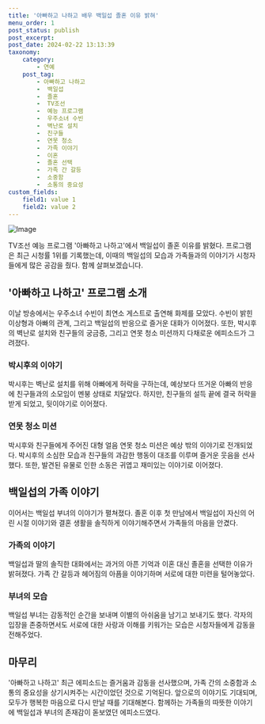 ```yaml
---
title: '아빠하고 나하고 배우 백일섭 졸혼 이유 밝혀'
menu_order: 1
post_status: publish
post_excerpt: 
post_date: 2024-02-22 13:13:39
taxonomy:
    category:
        - 연예
    post_tag:
        - 아빠하고 나하고
        -  백일섭
        -  졸혼
        -  TV조선
        -  예능 프로그램
        -  우주소녀 수빈
        -  벽난로 설치
        -  친구들
        -  연못 청소
        -  가족 이야기
        -  이혼
        -  졸혼 선택
        -  가족 간 갈등
        -  소중함
        -  소통의 중요성
custom_fields:
    field1: value 1
    field2: value 2
---
```


![Image](https://mimgnews.pstatic.net/image/108/2024/02/22/0003216444_001_20240222081901203.jpg?type=w540)

TV조선 예능 프로그램 '아빠하고 나하고'에서 백일섭이 졸혼 이유를 밝혔다. 프로그램은 최근 시청률 1위를 기록했는데, 이때의 백일섭의 모습과 가족들과의 이야기가 시청자들에게 많은 공감을 줬다. 함께 살펴보겠습니다.
## '아빠하고 나하고' 프로그램 소개
이날 방송에서는 우주소녀 수빈이 최연소 게스트로 출연해 화제를 모았다. 수빈이 밝힌 이상형과 아빠의 관계, 그리고 백일섭의 반응으로 즐거운 대화가 이어졌다. 또한, 박시후의 벽난로 설치와 친구들의 궁금증, 그리고 연못 청소 미션까지 다채로운 에피소드가 그려졌다.
### 박시후의 이야기
박시후는 벽난로 설치를 위해 아빠에게 허락을 구하는데, 예상보다 뜨거운 아빠의 반응에 친구들과의 소모임이 멘붕 상태로 치달았다. 하지만, 친구들의 설득 끝에 결국 허락을 받게 되었고, 뒷이야기로 이어졌다.
### 연못 청소 미션
박시후와 친구들에게 주어진 대형 얼음 연못 청소 미션은 예상 밖의 이야기로 전개되었다. 박시후의 소심한 모습과 친구들의 과감한 행동이 대조를 이루며 즐거운 웃음을 선사했다. 또한, 발견된 유물로 인한 소동은 귀엽고 재미있는 이야기로 이어졌다.
## 백일섭의 가족 이야기
이어서는 백일섭 부녀의 이야기가 펼쳐졌다. 졸혼 이후 첫 만남에서 백일섭이 자신의 어린 시절 이야기와 결혼 생활을 솔직하게 이야기해주면서 가족들의 마음을 안겼다.
### 가족의 이야기
백일섭과 딸의 솔직한 대화에서는 과거의 아픈 기억과 이혼 대신 졸혼을 선택한 이유가 밝혀졌다. 가족 간 갈등과 헤어짐의 아픔을 이야기하며 서로에 대한 미련을 털어놓았다.
### 부녀의 모습
백일섭 부녀는 감동적인 순간을 보내며 이별의 아쉬움을 남기고 보내기도 했다. 각자의 입장을 존중하면서도 서로에 대한 사랑과 이해를 키워가는 모습은 시청자들에게 감동을 전해주었다.
## 마무리
'아빠하고 나하고' 최근 에피소드는 즐거움과 감동을 선사했으며, 가족 간의 소중함과 소통의 중요성을 상기시켜주는 시간이었던 것으로 기억된다. 앞으로의 이야기도 기대되며, 모두가 행복한 마음으로 다시 만날 때를 기대해본다. 함께하는 가족들의 따뜻한 이야기에 백일섭과 부녀의 존재감이 돋보였던 에피소드였다.

